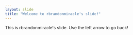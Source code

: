 ```yaml
---
layout: slide
title: "Welcome to rbrandonmiracle's slide!"
---
```

This is rbrandonmiracle's slide.
Use the left arrow to go back!